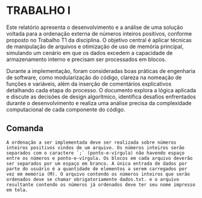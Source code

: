 
# TRABALHO I

Este relatório apresenta o desenvolvimento e a análise de uma solução voltada para a ordenação externa de números inteiros positivos, conforme proposto no Trabalho T1 da disciplina. O objetivo central é aplicar técnicas de manipulação de arquivos e otimização de uso de memória principal, simulando um cenário em que os dados excedem a capacidade de armazenamento interno e precisam ser processados em blocos.

Durante a implementação, foram consideradas boas práticas de engenharia de software, como modularização do código, clareza na nomeação de funções e variáveis, além da inserção de comentários explicativos detalhando cada etapa do processo. O  documento explora a lógica aplicada e discute as decisões de design algorítmico, identifica desafios enfrentados durante o desenvolvimento e realiza uma análise precisa da complexidade computacional de cada componente do código.

## Comanda
``` A ordenação a ser implementada deve ser realizada sobre números inteiros positivos vindos de um arquivo. Os números inteiros serão separados com o caractere `;` (ponto-e-vírgula) não havendo espaço entre os números e ponto-e-vírgula. Os blocos em cada arquivo deverão ser separados por um espaço em branco.
A única entrada de dados por parte do usuário é a quantidade de elementos a serem carregados por vez em memória (M). O arquivo contendo os números inteiros que serão ordenados deve se chamar obrigatoriamente dados.txt. e o arquivo resultante contendo os números já ordenados deve ter seu nome impresso em tela. ```